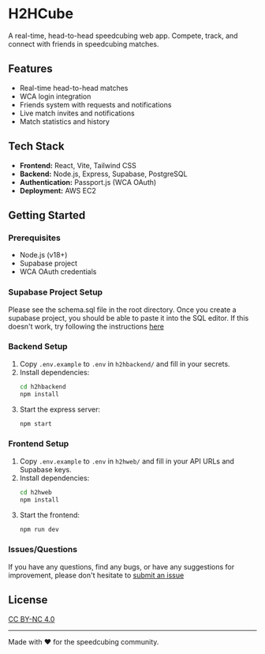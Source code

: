 # H2HCube

A real-time, head-to-head speedcubing web app. Compete, track, and connect with friends in speedcubing matches.

## Features

- Real-time head-to-head matches
- WCA login integration
- Friends system with requests and notifications
- Live match invites and notifications
- Match statistics and history

## Tech Stack

- **Frontend:** React, Vite, Tailwind CSS
- **Backend:** Node.js, Express, Supabase, PostgreSQL
- **Authentication:** Passport.js (WCA OAuth)
- **Deployment:** AWS EC2

## Getting Started

### Prerequisites

- Node.js (v18+)
- Supabase project
- WCA OAuth credentials

### Supabase Project Setup

Please see the schema.sql file in the root directory. Once you create a supabase project,
you should be able to paste it into the SQL editor. If this doesn't work, try following
the instructions [here](https://github.com/orgs/supabase/discussions/773#discussioncomment-5806539)

### Backend Setup

1. Copy `.env.example` to `.env` in `h2hbackend/` and fill in your secrets.
2. Install dependencies:
   ```bash
   cd h2hbackend
   npm install
   ```
3. Start the express server:
   ```bash
   npm start
   ```

### Frontend Setup

1. Copy `.env.example` to `.env` in `h2hweb/` and fill in your API URLs and Supabase keys.
2. Install dependencies:
   ```bash
   cd h2hweb
   npm install
   ```
3. Start the frontend:
   ```bash
   npm run dev
   ```

### Issues/Questions

If you have any questions, find any bugs, or have any suggestions for improvement, please don't hesitate to [submit an issue](https://github.com/ShidemantleJ/h2h/issues)

## License

[CC BY-NC 4.0](https://creativecommons.org/licenses/by-nc/4.0/)

---

Made with ❤️ for the speedcubing community.
